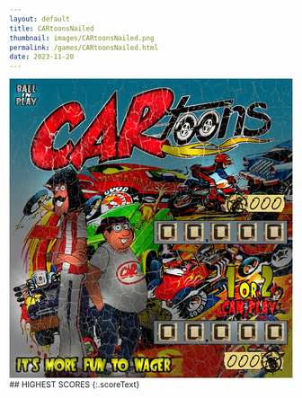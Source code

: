 ```yaml
---
layout: default
title: CARtoonsNailed
thumbnail: images/CARtoonsNailed.png
permalink: /games/CARtoonsNailed.html
date: 2023-11-20
---
```


<img src="../images/CARtoonsNailed.png" class="gameThumbnail img-fluid mx-auto align-middle">
## HIGHEST SCORES
{:.scoreText}

